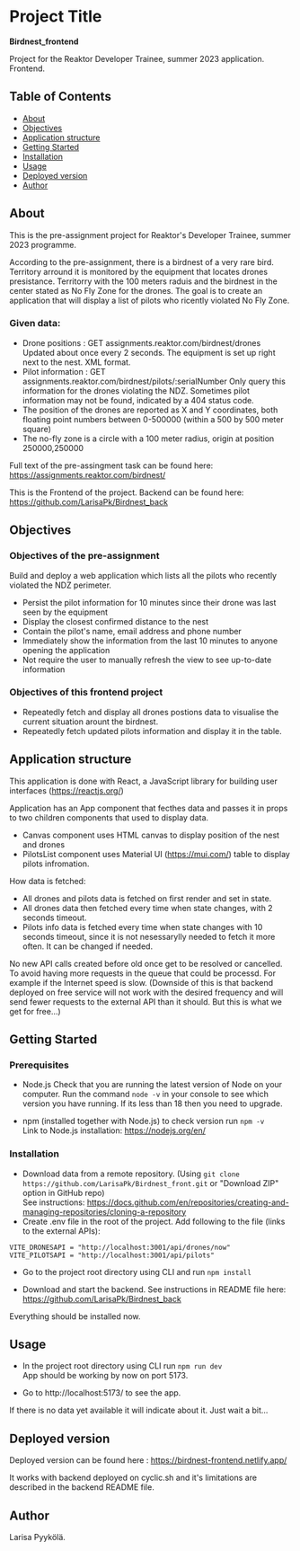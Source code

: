 # Project Title

**Birdnest_frontend**

Project for the Reaktor Developer Trainee, summer 2023 application. Frontend.

## Table of Contents

- [About](#about)
- [Objectives](#objectives)
- [Application structure](#application_structure)
- [Getting Started](#getting_started)
- [Installation](#installing)
- [Usage](#usage)
- [Deployed version](#deployed)
- [Author](#author)

## About

This is the pre-assignment project for Reaktor's Developer Trainee, summer 2023 programme.

According to the pre-assignment, there is a birdnest of a very rare bird. Territory arround it is monitored by the equipment that locates drones presistance. Territorry with the 100 meters raduis and the birdnest in the center stated as No Fly Zone for the drones. The goal is to create an application that will display a list of pilots who ricently violated No Fly Zone.

### Given data:

- Drone positions : GET assignments.reaktor.com/birdnest/drones
  Updated about once every 2 seconds. The equipment is set up right next to the nest. XML format.
- Pilot information : GET assignments.reaktor.com/birdnest/pilots/:serialNumber
  Only query this information for the drones violating the NDZ. Sometimes pilot information may not be found, indicated by a 404 status code.
- The position of the drones are reported as X and Y coordinates, both floating point numbers between 0-500000 (within a 500 by 500 meter square)
- The no-fly zone is a circle with a 100 meter radius, origin at position 250000,250000

Full text of the pre-assingment task can be found here: https://assignments.reaktor.com/birdnest/

This is the Frontend of the project.
Backend can be found here: https://github.com/LarisaPk/Birdnest_back

## Objectives

### Objectives of the pre-assignment

Build and deploy a web application which lists all the pilots who recently violated the NDZ perimeter.

- Persist the pilot information for 10 minutes since their drone was last seen by the equipment
- Display the closest confirmed distance to the nest
- Contain the pilot's name, email address and phone number
- Immediately show the information from the last 10 minutes to anyone opening the application
- Not require the user to manually refresh the view to see up-to-date information

### Objectives of this frontend project

- Repeatedly fetch and display all drones postions data to visualise the current situation arount the birdnest.
- Repeatedly fetch updated pilots information and display it in the table.

## Application structure

This application is done with React, a JavaScript library for building user interfaces (https://reactjs.org/)

Application has an App component that fecthes data and passes it in props to two children components that used to display data.

- Canvas component uses HTML canvas to display position of the nest and drones
- PilotsList component uses Material UI (https://mui.com/) table to display pilots infromation.

How data is fetched:

- All drones and pilots data is fetched on first render and set in state.
- All drones data then fetched every time when state changes, with 2 seconds timeout.
- Pilots info data is fetched every time when state changes with 10 seconds timeout, since it is not nesessarylly needed to fetch it more often. It can be changed if needed.

No new API calls created before old once get to be resolved or cancelled. To avoid having more requests in the queue that could be processd. For example if the Internet speed is slow. (Downside of this is that backend deployed on free service will not work with the desired frequency and will send fewer requests to the external API than it should. But this is what we get for free...)

## Getting Started

### Prerequisites

- Node.js
  Check that you are running the latest version of Node on your computer. Run the command `node -v` in your console to see which version you have running. If its less than 18 then you need to upgrade.

- npm (installed together with Node.js) to check version run `npm -v`<br />
  Link to Node.js installation: https://nodejs.org/en/

### Installation

- Download data from a remote repository. (Using `git clone https://github.com/LarisaPk/Birdnest_front.git` or "Download ZIP" option in GitHub repo)<br />
  See instructions: https://docs.github.com/en/repositories/creating-and-managing-repositories/cloning-a-repository<br />
- Create .env file in the root of the project. Add following to the file (links to the external APIs):

```
VITE_DRONESAPI = "http://localhost:3001/api/drones/now"
VITE_PILOTSAPI = "http://localhost:3001/api/pilots"
```

- Go to the project root directory using CLI and run `npm install`

- Download and start the backend. See instructions in README file here: https://github.com/LarisaPk/Birdnest_back

Everything should be installed now.

## Usage

- In the project root directory using CLI run `npm run dev`<br />
  App should be working by now on port 5173.

- Go to http://localhost:5173/ to see the app.

If there is no data yet available it will indicate about it. Just wait a bit...

## Deployed version

Deployed version can be found here : https://birdnest-frontend.netlify.app/<br />

It works with backend deployed on cyclic.sh and it's limitations are described in the backend README file.

## Author

Larisa Pyykölä.
